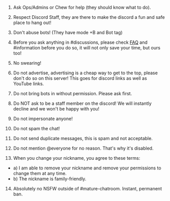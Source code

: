 1) Ask Ops/Admins or Chew for help (they should know what to do).

2) Respect Discord Staff, they are there to make the discord a fun and safe place to hang out!

3) Don't abuse bots! (They have mode +B and Bot tag)

4) Before you ask anything in #discussions, please check [FAQ](FAQ) and #information before you do so, it will not only save your time, but ours too!

5) No swearing!

6) Do not advertise, advertising is a cheap way to get to the top, please don't do so on this server! This goes for discord links as well as YouTube links.

7) Do not bring bots in without permission. Please ask first.

8) Do NOT ask to be a staff member on the discord! We will instantly decline and we won't be happy with you!

9) Do not impersonate anyone!

10) Do not spam the chat!

11) Do not send duplicate messages, this is spam and not acceptable.

12) Do not mention @everyone for no reason. That's why it's disabled.

13) When you change your nickname, you agree to these terms: 
- a) I am able to remove your nickname and remove your permissions to change them at any time.
- b) The nickname is family-friendly.

14) Absolutely no NSFW outside of #mature-chatroom. Instant, permanent ban.
